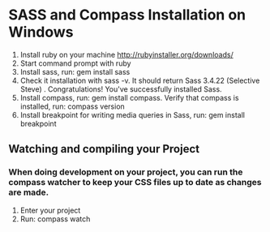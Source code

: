 
# SASS and Compass Installation on Windows

1. Install ruby on your machine http://rubyinstaller.org/downloads/
2. Start command prompt with ruby
3. Install sass, run: gem install sass
4. Check it installation with sass -v. It should return  Sass 3.4.22 (Selective Steve) . Congratulations! You've successfully installed Sass.
5. Install compass, run: gem install compass. Verify that compass is installed, run: compass version
6. Install breakpoint for writing media queries in Sass, run:  gem install breakpoint


## Watching and compiling your Project

### When doing development on your project, you can run the compass watcher to keep your CSS files up to date as changes are made.

1. Enter your project
2. Run: compass watch
